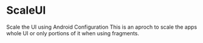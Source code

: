 # ScaleUI
Scale the UI using Android Configuration
This is an aproch to scale the apps whole UI or only portions of it when using fragments.
